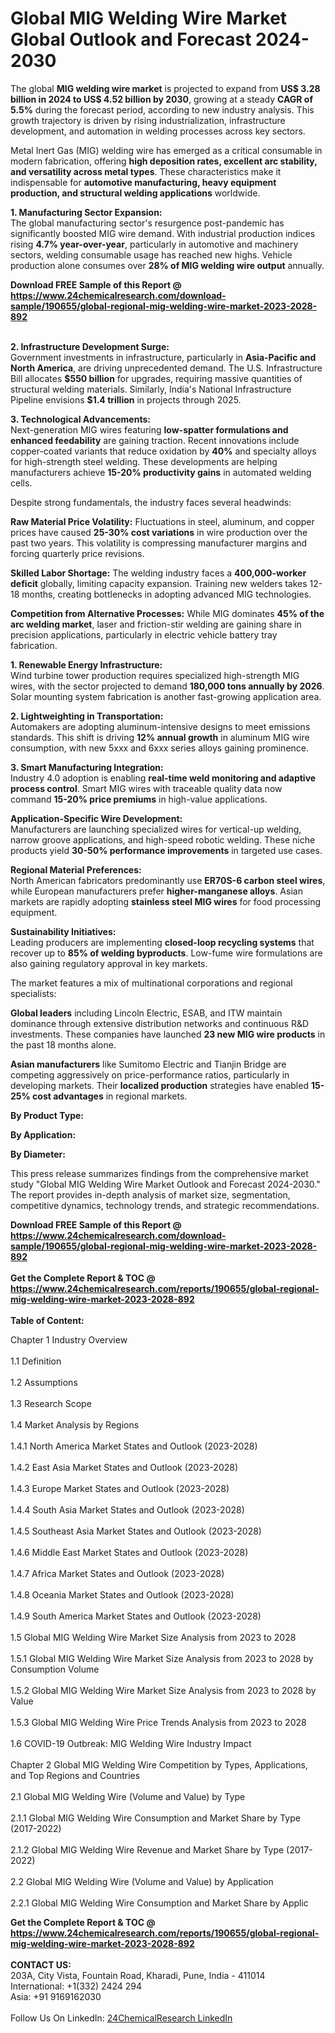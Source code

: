 <h1>Global MIG Welding Wire Market Global Outlook and Forecast 2024-2030</h1><p>The global <strong>MIG welding wire market</strong> is projected to expand from <strong>US$ 3.28 billion in 2024 to US$ 4.52 billion by 2030</strong>, growing at a steady <strong>CAGR of 5.5%</strong> during the forecast period, according to new industry analysis. This growth trajectory is driven by rising industrialization, infrastructure development, and automation in welding processes across key sectors.</p><p>Metal Inert Gas (MIG) welding wire has emerged as a critical consumable in modern fabrication, offering <strong>high deposition rates, excellent arc stability, and versatility across metal types</strong>. These characteristics make it indispensable for <strong>automotive manufacturing, heavy equipment production, and structural welding applications</strong> worldwide.</p><p><strong>1. Manufacturing Sector Expansion:</strong><br>
The global manufacturing sector's resurgence post-pandemic has significantly boosted MIG wire demand. With industrial production indices rising <strong>4.7% year-over-year</strong>, particularly in automotive and machinery sectors, welding consumable usage has reached new highs. Vehicle production alone consumes over <strong>28% of MIG welding wire output</strong> annually.</p><div><b>Download FREE Sample of this Report @ 
            <a href="https://www.24chemicalresearch.com/download-sample/190655/global-regional-mig-welding-wire-market-2023-2028-892">
            https://www.24chemicalresearch.com/download-sample/190655/global-regional-mig-welding-wire-market-2023-2028-892</a></b></div><br><p><strong>2. Infrastructure Development Surge:</strong><br>
Government investments in infrastructure, particularly in <strong>Asia-Pacific and North America</strong>, are driving unprecedented demand. The U.S. Infrastructure Bill allocates <strong>$550 billion</strong> for upgrades, requiring massive quantities of structural welding materials. Similarly, India's National Infrastructure Pipeline envisions <strong>$1.4 trillion</strong> in projects through 2025.</p><p><strong>3. Technological Advancements:</strong><br>
Next-generation MIG wires featuring <strong>low-spatter formulations and enhanced feedability</strong> are gaining traction. Recent innovations include copper-coated variants that reduce oxidation by <strong>40%</strong> and specialty alloys for high-strength steel welding. These developments are helping manufacturers achieve <strong>15-20% productivity gains</strong> in automated welding cells.</p><p>Despite strong fundamentals, the industry faces several headwinds:</p><p><strong>Raw Material Price Volatility:</strong> Fluctuations in steel, aluminum, and copper prices have caused <strong>25-30% cost variations</strong> in wire production over the past two years. This volatility is compressing manufacturer margins and forcing quarterly price revisions.</p><p><strong>Skilled Labor Shortage:</strong> The welding industry faces a <strong>400,000-worker deficit</strong> globally, limiting capacity expansion. Training new welders takes 12-18 months, creating bottlenecks in adopting advanced MIG technologies.</p><p><strong>Competition from Alternative Processes:</strong> While MIG dominates <strong>45% of the arc welding market</strong>, laser and friction-stir welding are gaining share in precision applications, particularly in electric vehicle battery tray fabrication.</p><p><strong>1. Renewable Energy Infrastructure:</strong><br>
Wind turbine tower production requires specialized high-strength MIG wires, with the sector projected to demand <strong>180,000 tons annually by 2026</strong>. Solar mounting system fabrication is another fast-growing application area.</p><p><strong>2. Lightweighting in Transportation:</strong><br>
Automakers are adopting aluminum-intensive designs to meet emissions standards. This shift is driving <strong>12% annual growth</strong> in aluminum MIG wire consumption, with new 5xxx and 6xxx series alloys gaining prominence.</p><p><strong>3. Smart Manufacturing Integration:</strong><br>
Industry 4.0 adoption is enabling <strong>real-time weld monitoring and adaptive process control</strong>. Smart MIG wires with traceable quality data now command <strong>15-20% price premiums</strong> in high-value applications.</p><p><strong>Application-Specific Wire Development:</strong><br>
	Manufacturers are launching specialized wires for vertical-up welding, narrow groove applications, and high-speed robotic welding. These niche products yield <strong>30-50% performance improvements</strong> in targeted use cases.</p><p><strong>Regional Material Preferences:</strong><br>
	North American fabricators predominantly use <strong>ER70S-6 carbon steel wires</strong>, while European manufacturers prefer <strong>higher-manganese alloys</strong>. Asian markets are rapidly adopting <strong>stainless steel MIG wires</strong> for food processing equipment.</p><p><strong>Sustainability Initiatives:</strong><br>
	Leading producers are implementing <strong>closed-loop recycling systems</strong> that recover up to <strong>85% of welding byproducts</strong>. Low-fume wire formulations are also gaining regulatory approval in key markets.</p><p>The market features a mix of multinational corporations and regional specialists:</p><p><strong>Global leaders</strong> including Lincoln Electric, ESAB, and ITW maintain dominance through extensive distribution networks and continuous R&amp;D investments. These companies have launched <strong>23 new MIG wire products</strong> in the past 18 months alone.</p><p><strong>Asian manufacturers</strong> like Sumitomo Electric and Tianjin Bridge are competing aggressively on price-performance ratios, particularly in developing markets. Their <strong>localized production</strong> strategies have enabled <strong>15-25% cost advantages</strong> in regional markets.</p><p><strong>By Product Type:</strong></p><p><strong>By Application:</strong></p><p><strong>By Diameter:</strong></p><p>This press release summarizes findings from the comprehensive market study "Global MIG Welding Wire Market Outlook and Forecast 2024-2030." The report provides in-depth analysis of market size, segmentation, competitive dynamics, technology trends, and strategic recommendations.</p><div><b>Download FREE Sample of this Report @ 
            <a href="https://www.24chemicalresearch.com/download-sample/190655/global-regional-mig-welding-wire-market-2023-2028-892">
            https://www.24chemicalresearch.com/download-sample/190655/global-regional-mig-welding-wire-market-2023-2028-892</a></b></div><br><div><b>Get the Complete Report & TOC @ 
            <a href="https://www.24chemicalresearch.com/reports/190655/global-regional-mig-welding-wire-market-2023-2028-892">
            https://www.24chemicalresearch.com/reports/190655/global-regional-mig-welding-wire-market-2023-2028-892</a></b></div><br>
            <b>Table of Content:</b><p>Chapter 1 Industry Overview<br />
<br>1.1 Definition<br />
<br>1.2 Assumptions<br />
<br>1.3 Research Scope<br />
<br>1.4 Market Analysis by Regions<br />
<br>1.4.1 North America Market States and Outlook (2023-2028)<br />
<br>1.4.2 East Asia Market States and Outlook (2023-2028)<br />
<br>1.4.3 Europe Market States and Outlook (2023-2028)<br />
<br>1.4.4 South Asia Market States and Outlook (2023-2028)<br />
<br>1.4.5 Southeast Asia Market States and Outlook (2023-2028)<br />
<br>1.4.6 Middle East Market States and Outlook (2023-2028)<br />
<br>1.4.7 Africa Market States and Outlook (2023-2028)<br />
<br>1.4.8 Oceania Market States and Outlook (2023-2028)<br />
<br>1.4.9 South America Market States and Outlook (2023-2028)<br />
<br>1.5 Global MIG Welding Wire Market Size Analysis from 2023 to 2028<br />
<br>1.5.1 Global MIG Welding Wire Market Size Analysis from 2023 to 2028 by Consumption Volume<br />
<br>1.5.2 Global MIG Welding Wire Market Size Analysis from 2023 to 2028 by Value<br />
<br>1.5.3 Global MIG Welding Wire Price Trends Analysis from 2023 to 2028<br />
<br>1.6 COVID-19 Outbreak: MIG Welding Wire Industry Impact<br />
<br>Chapter 2 Global MIG Welding Wire Competition by Types, Applications, and Top Regions and Countries<br />
<br>2.1 Global MIG Welding Wire (Volume and Value) by Type<br />
<br>2.1.1 Global MIG Welding Wire Consumption and Market Share by Type (2017-2022)<br />
<br>2.1.2 Global MIG Welding Wire Revenue and Market Share by Type (2017-2022)<br />
<br>2.2 Global MIG Welding Wire (Volume and Value) by Application<br />
<br>2.2.1 Global MIG Welding Wire Consumption and Market Share by Applic</p><div><b>Get the Complete Report & TOC @ 
            <a href="https://www.24chemicalresearch.com/reports/190655/global-regional-mig-welding-wire-market-2023-2028-892">
            https://www.24chemicalresearch.com/reports/190655/global-regional-mig-welding-wire-market-2023-2028-892</a></b></div><br><b>CONTACT US:</b><br>
            203A, City Vista, Fountain Road, Kharadi, Pune, India - 411014<br>
            International: +1(332) 2424 294<br>
            Asia: +91 9169162030 <br><br>
            Follow Us On LinkedIn: <a href="https://www.linkedin.com/company/24chemicalresearch/">24ChemicalResearch LinkedIn</a>